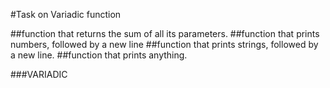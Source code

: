 #Task on Variadic function

##function that returns the sum of all its parameters.
##function that prints numbers, followed by a new line
##function that prints strings, followed by a new line.
##function that prints anything.

###VARIADIC
